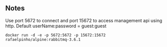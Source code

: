 ## Notes

Use port 5672 to connect and port 15672 to access management api using http.
Default userName:password = guest:guest
 
 ```
docker run -d -e -p 5672:5672 -p 15672:15672 rafaelpinho/alpine:rabbitmq-3.6.1

```
